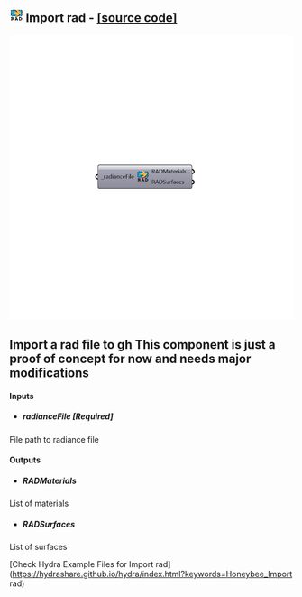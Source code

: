 ## ![](../../images/icons/Import_rad.png) Import rad - [[source code]](https://github.com/mostaphaRoudsari/honeybee/tree/master/src/Honeybee_Import%20rad.py)

![](../../images/components/Import_rad.png)

Import a rad file to gh
 This component is just a proof of concept for now and needs major modifications
 -
 

#### Inputs
* ##### radianceFile [Required]
File path to radiance file

#### Outputs
* ##### RADMaterials
List of materials
* ##### RADSurfaces
List of surfaces


[Check Hydra Example Files for Import rad](https://hydrashare.github.io/hydra/index.html?keywords=Honeybee_Import rad)